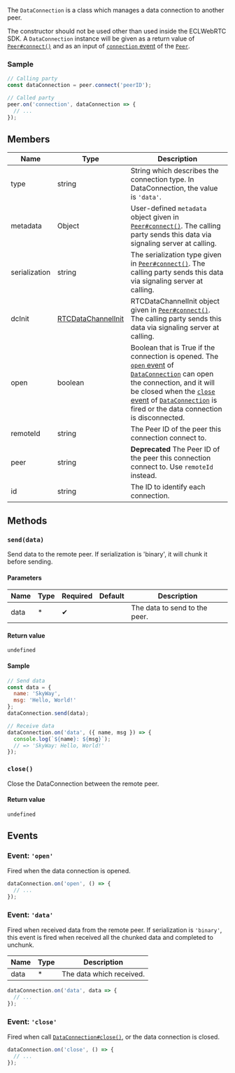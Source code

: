 The `DataConnection` is a class which manages a data connection to another peer.

The constructor should not be used other than used inside the ECLWebRTC SDK.
A `DataConnection` instance will be given as a return value of [`Peer#connect()`](../peer/#connectpeerid-options)
and as an input of [`connection` event](../peer/#event-connection) of the [`Peer`](../peer/).

### Sample

```js
// Calling party
const dataConnection = peer.connect('peerID');

// Called party
peer.on('connection', dataConnection => {
  // ...
});
```

## Members

| Name          | Type                 | Description                                                                                                                                                                                                                                                                  |
|---------------|----------------------|------------------------------------------------------------------------------------------------------------------------------------------------------------------------------------------------------------------------------------------------------------------------------|
| type          | string               | String which describes the connection type. In DataConnection, the value is `'data'`.                                                                                                                                                                                        |
| metadata      | Object               | User-defined `metadata` object given in [`Peer#connect()`](../peer/#connectpeerid-options). The calling party sends this data via signaling server at calling.                                                                                                               |
| serialization | string               | The serialization type given in [`Peer#connect()`](../peer/#connectpeerid-options). The calling party sends this data via signaling server at calling.                                                                                                                       |
| dcInit        | [RTCDataChannelInit] | RTCDataChannelInit object given in [`Peer#connect()`](../peer/#connectpeerid-options). The calling party sends this data via signaling server at calling.                                                                                                                    |
| open          | boolean              | Boolean that is True if the connection is opened. The [`open` event](#event-open) of [`DataConnection`](./) can open the connection, and it will be closed when the [`close` event](#event-close) of [`DataConnection`](./) is fired or the data connection is disconnected. |
| remoteId      | string               | The Peer ID of the peer this connection connect to.                                                                                                                                                                                                                          |
| peer          | string               | **Deprecated** The Peer ID of the peer this connection connect to. Use `remoteId` instead.                                                                                                                                                                                   |
| id            | string               | The ID to identify each connection.                                                                                                                                                                                                                                          |

## Methods

### `send(data)`

Send data to the remote peer. If serialization is 'binary', it will chunk it
before sending.

#### Parameters

| Name | Type | Required | Default | Description                   |
|------|------|----------|---------|-------------------------------|
| data | *    | ✔        |         | The data to send to the peer. |

#### Return value

`undefined`

#### Sample

```js
// Send data
const data = {
  name: 'SkyWay',
  msg: 'Hello, World!'
};
dataConnection.send(data);

// Receive data
dataConnection.on('data', ({ name, msg }) => {
  console.log(`${name}: ${msg}`);
  // => 'SkyWay: Hello, World!'
});
```

### `close()`

Close the DataConnection between the remote peer.

#### Return value

`undefined`

## Events

### Event: `'open'`

Fired when the data connection is opened.

```js
dataConnection.on('open', () => {
  // ...
});
```

### Event: `'data'`

Fired when received data from the remote peer.
If serialization is `'binary'`, this event is fired when received all the chunked
data and completed to unchunk.

| Name | Type | Description            |
|------|------|------------------------|
| data | *    | The data which received. |

```js
dataConnection.on('data', data => {
  // ...
});
```

### Event: `'close'`

Fired when call [`DataConnection#close()`](#close), or the data connection is
closed.

```js
dataConnection.on('close', () => {
  // ...
});
```

[RTCDataChannelInit]: https://w3c.github.io/webrtc-pc/#dom-rtcdatachannelinit

